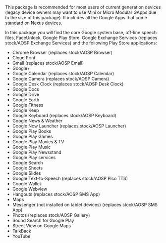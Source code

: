 This package is recommended for most users of current generation devices (legacy device owners may want to use Mini or Micro Modular GApps due to the size of this package). It includes all the Google Apps that come standard on Nexus devices.

In this package you will find the core Google system base, off-line speech files, FaceUnlock, Google Play Store, Google Exchange Services (replaces stock/AOSP Exchange Services) and the following Play Store applications:

* Chrome Browser (replaces stock/AOSP Browser)
* Cloud Print
* Gmail (replaces stock/AOSP Email)
* Google+
* Google Calendar (replaces stock/AOSP Calendar)
* Google Camera (replaces stock/AOSP Camera)
* Google Desk Clock (replaces stock/AOSP Desk Clock)
* Google Docs
* Google Drive
* Google Earth
* Google Fitness
* Google Keep
* Google Keyboard (replaces stock/AOSP Keyboard)
* Google News & Weather
* Google Now Launcher (replaces stock/AOSP Launcher)
* Google Play Books
* Google Play Games
* Google Play Movies & TV
* Google Play Music
* Google Play Newsstand
* Google Play services
* Google Search
* Google Sheets
* Google Slides
* Google Text-to-Speech (replaces stock/AOSP Pico TTS)
* Google Wallet
* Google Webview
* Hangouts (replaces stock/AOSP SMS App)
* Maps
* Messenger (not installed on tablet devices) (replaces stock/AOSP SMS App)
* Photos (replaces stock/AOSP Gallery)
* Sound Search for Google Play
* Street View on Google Maps
* TalkBack
* YouTube